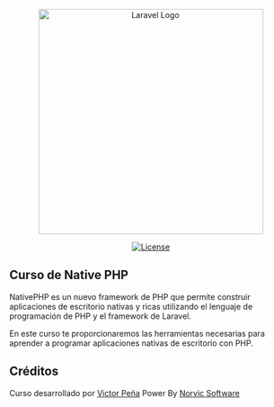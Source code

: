 <p align="center"><a href="https://norvicsoftware.com/nativephp/" target="_blank"><img src="https://nativephp.com/logo.svg" width="400" alt="Laravel Logo"></a></p>

<p align="center">
<a href="https://packagist.org/packages/laravel/framework"><img src="https://img.shields.io/packagist/l/laravel/framework" alt="License"></a>
</p>

## Curso de Native PHP

NativePHP es un nuevo framework de PHP que permite construir aplicaciones de escritorio nativas y ricas utilizando el lenguaje de programación de PHP y el framework de Laravel.

En este curso te proporcionaremos las herramientas necesarias para aprender a programar aplicaciones nativas de escritorio con PHP.


## Créditos

Curso desarrollado por [Victor Peña](https://bo.linkedin.com/in/victor-pe%C3%B1a-bo) 
Power By [Norvic Software](https://norvicsoftware.com/)
